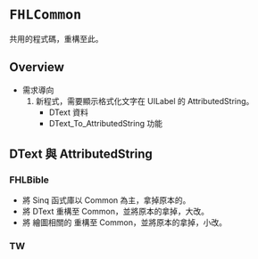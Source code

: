 # ``FHLCommon``

共用的程式碼，重構至此。

## Overview

- 需求導向
    1. 新程式，需要顯示格式化文字在 UILabel 的 AttributedString。
        - DText 資料
        - DText_To_AttributedString 功能

## DText 與 AttributedString
### FHLBible
- 將 Sinq 函式庫以 Common 為主，拿掉原本的。
- 將 DText 重構至 Common，並將原本的拿掉，大改。
- 將 繪圖相關的 重構至 Common，並將原本的拿掉，小改。
### TW

